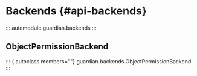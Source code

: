 # Backends {#api-backends}

::: automodule
guardian.backends
:::

## ObjectPermissionBackend

::: {.autoclass members=""}
guardian.backends.ObjectPermissionBackend
:::
